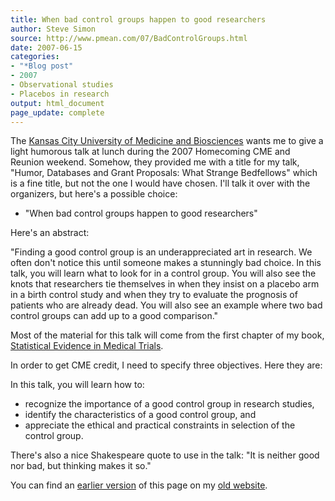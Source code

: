 ```yaml
---
title: When bad control groups happen to good researchers
author: Steve Simon
source: http://www.pmean.com/07/BadControlGroups.html
date: 2007-06-15
categories:
- "*Blog post"
- 2007
- Observational studies
- Placebos in research
output: html_document
page_update: complete
---
```

The [Kansas City University of Medicine and Biosciences][kcu1] wants me to give a light humorous talk at lunch during the 2007 Homecoming CME and Reunion weekend. Somehow, they provided me with a title for my talk, "Humor, Databases and Grant Proposals: What Strange Bedfellows" which is a fine title, but not the one I would have chosen. I'll talk it over with the organizers, but here's a possible choice:

+ "When bad control groups happen to good researchers"

Here's an abstract:

"Finding a good control group is an underappreciated art in research. We often don't notice this until someone makes a stunningly bad choice. In this talk, you will learn what to look for in a control group. You will also see the knots that researchers tie themselves in when they insist on a placebo arm in a birth control study and when they try to evaluate the prognosis of patients who are already dead. You will also see an example where two bad control groups can add up to a good comparison."

Most of the material for this talk will come from the first chapter of my book, [Statistical Evidence in Medical Trials][oup1].

In order to get CME credit, I need to specify three objectives. Here they are:

In this talk, you will learn how to:

+ recognize the importance of a good control group in research studies,
+ identify the characteristics of a good control group, and
+ appreciate the ethical and practical constraints in selection of the control group.

There's also a nice Shakespeare quote to use in the talk: "It is neither good nor bad, but thinking makes it so."

You can find an [earlier version][sim1] of this page on my [old website][sim2].

[sim1]: http://www.pmean.com/07/BadControlGroups.html
[sim2]: http://www.pmean.com

[kcu1]: http://www.kcumb.edu/
[oup1]: https://global.oup.com/academic/product/statistical-evidence-in-medical-trials-9780198567615?q=Statistical%20evidence&lang=en&cc=us